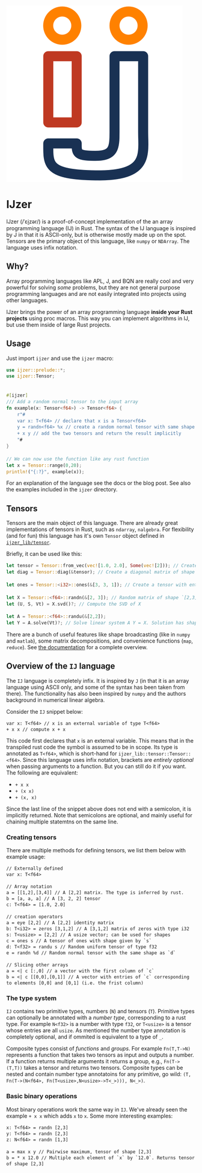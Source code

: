 ![IJzer Logo](https://raw.githubusercontent.com/RikVoorhaar/IJ/main/logo.svg)

# IJzer

IJzer (/ˈɛi̯zər/) is a proof-of-concept implementation of the an array programming language (IJ) in Rust. The syntax of the IJ language is inspired by J in that it is ASCII-only, but is otherwise mostly made up on the spot. Tensors are the primary object of this language, like `numpy` or `NDArray`. The language uses infix notation.

## Why?

Array programming languages like APL, J, and BQN are really cool and very powerful for solving _some_ problems, but they are not general purpose programming languages and are not easily integrated into projects using other languages.

IJzer brings the power of an array programming language **inside your Rust projects** using proc macros. This way you can implement algorithms in IJ, but use them inside of large Rust projects.

## Usage

Just import `ijzer` and use the `ijzer` macro:

```rust
use ijzer::prelude::*;
use ijzer::Tensor;


#[ijzer]
/// Add a random normal tensor to the input array
fn example(x: Tensor<f64>) -> Tensor<f64> {
    r"#
    var x: T<f64> // declare that x is a Tensor<f64>
    y = randn<f64> %x // create a random normal tensor with same shape
    + x y // add the two tensors and return the result implicitly
    "#
}

// We can now use the function like any rust function
let x = Tensor::range(0,20);
println!("{:?}", example(x));
```

For an explanation of the language see the docs or the blog post. See also the examples included in the `ijzer` directory.

## Tensors

Tensors are the main object of this language. There are already great implementations of tensors in Rust, such as `ndarray`, `nalgebra`. For flexibility (and for fun) this language has it's own `Tensor` object defined in [`ijzer_lib/tensor`](https://docs.rs/ijzer_lib/latest/ijzer_lib/tensor/index.html).

Briefly, it can be used like this:

```rust
let tensor = Tensor::from_vec(vec![1.0, 2.0], Some(vec![2])); // Create a tensor of shape `[2]` with entries `[1.0, 2.0]`. The entries are type f32, inferred from the input.
let diag = Tensor::diag(&tensor); // Create a diagonal matrix of shape `[2,2]`

let ones = Tensor::<i32>::ones(&[3, 3, 1]); // Create a tensor with entries of type i32 of ones with shape `[3, 3, 1]` 

let X = Tensor::<f64>::randn(&[2, 3]); // Random matrix of shape `[2,3]`
let (U, S, Vt) = X.svd()?; // Compute the SVD of X

let A = Tensor::<f64>::randu(&[2,2]);
let Y = A.solve(Vt)?; // Solve linear system A Y = X. Solution has shape [2,3]. 
```

There are a bunch of useful features like shape broadcasting (like in `numpy` and `matlab`), some matrix decompositions, and convenience functions (`map`, `reduce`). See [the documentation](https://docs.rs/ijzer_lib/latest/ijzer_lib/tensor/index.html) for a complete overview. 

## Overview of the `IJ` language

The `IJ` language is completely infix. It is inspired by `J` (in that it is an array language using ASCII only, and some of the syntax has been taken from there). The functionality has also been inspired by `numpy` and the authors background in numerical linear algebra. 

Consider the `IJ` snippet below:
```ijzer
var x: T<f64> // x is an external variable of type T<f64>
+ x x // compute x + x
```
This code first declares that `x` is an external variable. This means that in the transpiled rust code the symbol is assumed to be in scope. Its type is annotated as `T<f64>`, which is short-hand for `ijzer_lib::tensor::Tensor::<f64>`. Since this language uses infix notation, brackets are _entirely optional_ when passing arguments to a function. But you can still do it if you want. The following are equivalent:
- `+ x x`
- `+ (x x)`
- `+ (x, x)`

Since the last line of the snippet above does not end with a semicolon, it is implicitly returned. Note that semicolons are optional, and mainly useful for chaining multiple statemtns on the same line.

### Creating tensors

There are multiple methods for defining tensors, we list them below with example usage:
```ijzer
// Externally defined
var x: T<f64>

// Array notation
a = [[1,2],[3,4]] // A [2,2] matrix. The type is inferred by rust.
b = [a, a, a] // A [3, 2, 2] tensor
c: T<f64> = [1.0, 2.0]

// creation operators
a = eye [2,2] // A [2,2] identity matrix
b: T<i32> = zeros [3,1,2] // A [3,1,2] matrix of zeros with type i32
s: T<usize> = [2,2] // A usize vector; can be used for shapes 
c = ones s // A tensor of ones with shape given by `s`
d: T<f32> = randu s // Random uniform tensor of type f32
e = randn %d // Random normal tensor with the same shape as `d`

// Slicing other arrays
a = <| c [:,0] // a vector with the first column of `c`
b = <| c [[0,0],[0,1]] // A vector with entries of `c` corresponding to elements [0,0] and [0,1] (i.e. the frist column)
```

### The type system
`IJ` contains two primitive types, numbers (`N`) and tensors (`T`). Primitive types can optionally be annotated with a _number type_, corresponding to a rust type. For example `N<f32>` is a number with type `f32`, or `T<usize>` is a tensor whose entries are all `usize`. As mentioned the number type annotation is completely optional, and if ommited is equivalent to a type of `_`. 

Composite types consist of _functions_ and _groups_.  For example `Fn(T,T->N)` represents a function that takes two tensors as input and outputs a number. If a function returns multiple arguments it returns a group, e.g., `Fn(T->(T,T))` takes a tensor and returns two tensors. Composite types can be nested and contain number type annotatoins for any primitive, go wild: `(T, Fn(T->(N<f64>, Fn(T<usize>,N<usize>->T<_>))), N<_>)`.

### Basic binary operations
Most binary operations work the same way in `IJ`. We've already seen the example `+ x x` which adds `x` to `x`. Some more interesting examples:
```ijzer
x: T<f64> = randn [2,3]
y: T<f64> = randn [2,3]
z: N<f64> = randn [1,3]

a = max x y // Pairwise maximum, tensor of shape [2,3]
b = * x 12.0 // Multiple each element of `x` by `12.0`. Returns tensor of shape [2,3]


